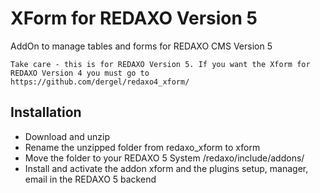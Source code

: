 XForm for REDAXO Version 5
=============

AddOn to manage tables and forms for REDAXO CMS Version 5

	Take care - this is for REDAXO Version 5. If you want the Xform for REDAXO Version 4 you must go to https://github.com/dergel/redaxo4_xform/


Installation
-------

* Download and unzip
* Rename the unzipped folder from redaxo_xform to xform
* Move the folder to your REDAXO 5 System /redaxo/include/addons/
* Install and activate the addon xform and the plugins setup, manager, email in the REDAXO 5 backend